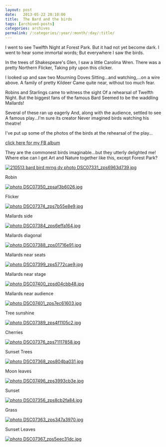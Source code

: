 ```yaml
---
layout: post
date:	2013-05-22 20:10:00
title:  The Bard and the birds
tags: [archived-posts]
categories: archives
permalink: /:categories/:year/:month/:day/:title/
---
```

I went to see Twelfth Night at Forest Park.
But it had not yet become dark.
I went to hear some immortal words;
But everywhere I saw the birds.

In the trees of Shakespeare's Glen,
I saw a little Carolina Wren.
There was a pretty Northern Flicker,
Taking pity upon this clicker.

I looked up and saw two Mourning Doves
Sitting...and watching,...on a wire above.
A family of pretty Kildeer
Came quite near, without too much fear.

Robins and Starlings came to witness the sight
Of a rehearsal of Twelfth Night.
But the biggest fans of the famous Bard
Seemed to be the waddling Mallards!

Several of these ran up eagerly
And, along with  the audience, settled to see
A famous play...I'm sure its creator
Never imagined birds watching his theatre!

I've put up some of the photos of the birds at the rehearsal of the play...

<a href="https://www.facebook.com/media/set/?set=a.10151481135758878.1073741888.587058877&type=3"> click here for my FB album </a>


They are the commonest birds imaginable...but they utterly delighted me! Where else can I get Art and Nature together like this, except Forest Park?

<a href="http://s1274.photobucket.com/user/apeednahom/media/DSC07331_zps6963d739.jpg.html" target="_blank"><img src="http://i1274.photobucket.com/albums/y430/apeednahom/DSC07331_zps6963d739.jpg" border="0" alt="210513  bard bird mrng dv photo DSC07331_zps6963d739.jpg"/></a>

Robin

<a href="http://s1274.photobucket.com/user/apeednahom/media/DSC07350_zpsaf3b6026.jpg.html" target="_blank"><img src="http://i1274.photobucket.com/albums/y430/apeednahom/DSC07350_zpsaf3b6026.jpg" border="0" alt=" photo DSC07350_zpsaf3b6026.jpg"/></a>


Flicker

<a href="http://s1274.photobucket.com/user/apeednahom/media/DSC07374_zps7b55e8e9.jpg.html" target="_blank"><img src="http://i1274.photobucket.com/albums/y430/apeednahom/DSC07374_zps7b55e8e9.jpg" border="0" alt=" photo DSC07374_zps7b55e8e9.jpg"/></a>



Mallards side

<a href="http://s1274.photobucket.com/user/apeednahom/media/DSC07384_zps6effa164.jpg.html" target="_blank"><img src="http://i1274.photobucket.com/albums/y430/apeednahom/DSC07384_zps6effa164.jpg" border="0" alt=" photo DSC07384_zps6effa164.jpg"/></a>

Mallards diagonal

<a href="http://s1274.photobucket.com/user/apeednahom/media/DSC07388_zps01716e91.jpg.html" target="_blank"><img src="http://i1274.photobucket.com/albums/y430/apeednahom/DSC07388_zps01716e91.jpg" border="0" alt=" photo DSC07388_zps01716e91.jpg"/></a>


Mallards near seats

<a href="http://s1274.photobucket.com/user/apeednahom/media/DSC07399_zps5772cae9.jpg.html" target="_blank"><img src="http://i1274.photobucket.com/albums/y430/apeednahom/DSC07399_zps5772cae9.jpg" border="0" alt=" photo DSC07399_zps5772cae9.jpg"/></a>

Mallards near stage

<a href="http://s1274.photobucket.com/user/apeednahom/media/DSC07400_zpsd04cbb48.jpg.html" target="_blank"><img src="http://i1274.photobucket.com/albums/y430/apeednahom/DSC07400_zpsd04cbb48.jpg" border="0" alt=" photo DSC07400_zpsd04cbb48.jpg"/></a>


Mallards near audience

<a href="http://s1274.photobucket.com/user/apeednahom/media/DSC07401_zps7ec61603.jpg.html" target="_blank"><img src="http://i1274.photobucket.com/albums/y430/apeednahom/DSC07401_zps7ec61603.jpg" border="0" alt=" photo DSC07401_zps7ec61603.jpg"/></a>

<lj-cut text="Here are some other images from the evening">


Tree sunshine

<a href="http://s1274.photobucket.com/user/apeednahom/media/DSC07389_zps4f1105c2.jpg.html" target="_blank"><img src="http://i1274.photobucket.com/albums/y430/apeednahom/DSC07389_zps4f1105c2.jpg" border="0" alt=" photo DSC07389_zps4f1105c2.jpg"/></a>


Cherries

<a href="http://s1274.photobucket.com/user/apeednahom/media/DSC07376_zps71117858.jpg.html" target="_blank"><img src="http://i1274.photobucket.com/albums/y430/apeednahom/DSC07376_zps71117858.jpg" border="0" alt=" photo DSC07376_zps71117858.jpg"/></a>

Sunset Trees

<a href="http://s1274.photobucket.com/user/apeednahom/media/DSC07368_zps804ba031.jpg.html" target="_blank"><img src="http://i1274.photobucket.com/albums/y430/apeednahom/DSC07368_zps804ba031.jpg" border="0" alt=" photo DSC07368_zps804ba031.jpg"/></a>

</lj-cut>

Moon leaves

<a href="http://s1274.photobucket.com/user/apeednahom/media/DSC07496_zps3993cb3e.jpg.html" target="_blank"><img src="http://i1274.photobucket.com/albums/y430/apeednahom/DSC07496_zps3993cb3e.jpg" border="0" alt=" photo DSC07496_zps3993cb3e.jpg"/></a>



Sunset

<a href="http://s1274.photobucket.com/user/apeednahom/media/DSC07356_zps8cb2fa84.jpg.html" target="_blank"><img src="http://i1274.photobucket.com/albums/y430/apeednahom/DSC07356_zps8cb2fa84.jpg" border="0" alt=" photo DSC07356_zps8cb2fa84.jpg"/></a>

Grass

<a href="http://s1274.photobucket.com/user/apeednahom/media/DSC07363_zps347a3970.jpg.html" target="_blank"><img src="http://i1274.photobucket.com/albums/y430/apeednahom/DSC07363_zps347a3970.jpg" border="0" alt=" photo DSC07363_zps347a3970.jpg"/></a>

Sunset Leaves

<a href="http://s1274.photobucket.com/user/apeednahom/media/DSC07367_zps5eec31dc.jpg.html" target="_blank"><img src="http://i1274.photobucket.com/albums/y430/apeednahom/DSC07367_zps5eec31dc.jpg" border="0" alt=" photo DSC07367_zps5eec31dc.jpg"/></a>
